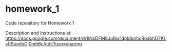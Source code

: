 # homework_1
Code repository for Homework 1

Description and Instructions at: https://docs.google.com/document/d/1lNsDFM8JuBw1dpldbnhcRoabhD7KLv0SumIbGj0mh6c/edit?usp=sharing

